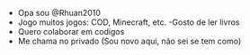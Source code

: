 - Opa sou @Rhuan2010
- Jogo muitos jogos: COD, Minecraft, etc.
-Gosto de ler livros
- Quero colaborar em codigos
- Me chama no privado (Sou novo aqui, não sei se tem como)

<!---
Rhuan2010/Rhuan2010 is a ✨ special ✨ repository because its `README.md` (this file) appears on your GitHub profile.
You can click the Preview link to take a look at your changes.
--->
